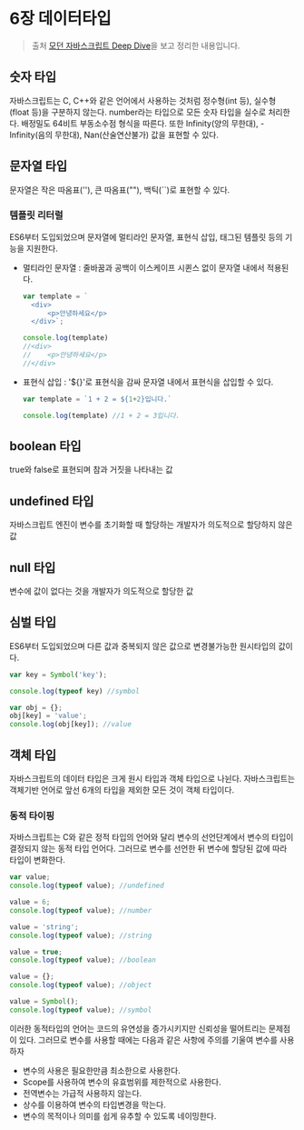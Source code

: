 # 6장 데이터타입

> 출처 [모던 자바스크립트 Deep Dive](http://www.kyobobook.co.kr/product/detailViewKor.laf?ejkGb=KOR&mallGb=KOR&barcode=9791158392239&orderClick=LEa&Kc=)을 보고 정리한 내용입니다.



## 숫자 타입

 자바스크립트는 C, C++와 같은 언어에서 사용하는 것처럼 정수형(int 등), 실수형(float 등)을 구분하지 않는다. number라는 타입으로 모든 숫자 타입을 실수로 처리한다. 배정밀도 64비트 부동소수점 형식을 따른다. 또한 Infinity(양의 무한대), -Infinity(음의 무한대), Nan(산술연산불가) 값을 표현할 수 있다.



## 문자열 타입

 문자열은 작은 따옴표(''), 큰 따옴표(""), 백틱(``)로 표현할 수 있다. 

### 템플릿 리터럴

ES6부터 도입되었으며 문자열에 멀티라인 문자열, 표현식 삽입, 태그된 템플릿 등의 기능을 지원한다.

- 멀티라인 문자열 : 줄바꿈과 공백이 이스케이프 시퀸스 없이 문자열 내에서 적용된다.

  ```js
  var template = `
  	<div>
  		<p>안녕하세요</p>
  	</div>`;
  
  console.log(template)
  //<div>
  //	<p>안녕하세요</p>
  //</div>
  ```

- 표현식 삽입 : '${}'로 표현식을 감싸 문자열 내에서 표현식을 삽입할 수 있다.

  ```js
  var template = `1 + 2 = ${1+2}입니다.`
  
  console.log(template) //1 + 2 = 3입니다.
  ```



## boolean 타입

  true와 false로 표현되며 참과 거짓을 나타내는 값



## undefined 타입

 자바스크립트 엔진이 변수를 초기화할 때 할당하는 개발자가 의도적으로 할당하지 않은 값



## null 타입

 변수에 값이 없다는 것을 개발자가 의도적으로 할당한 값



## 심벌 타입

 ES6부터 도입되었으며 다른 값과 중복되지 않은 값으로 변경불가능한 원시타입의 값이다.

```js
var key = Symbol('key');

console.log(typeof key) //symbol

var obj = {};
obj[key] = 'value';
console.log(obj[key]); //value
```



## 객체 타입

 자바스크립트의 데이터 타입은 크게 원시 타입과 객체 타입으로 나뉜다. 자바스크립트는 객체기반 언어로 앞선 6개의 타입을 제외한 모든 것이 객체 타입이다.



### 동적 타이핑

 자바스크립트는 C와 같은 정적 타입의 언어와 달리 변수의 선언단계에서 변수의 타입이 결정되지 않는 동적 타입 언어다. 그러므로 변수를 선언한 뒤 변수에 할당된 값에 따라 타입이 변화한다.

```js
var value;
console.log(typeof value); //undefined

value = 6;
console.log(typeof value); //number

value = 'string';
console.log(typeof value); //string

value = true;
console.log(typeof value); //boolean

value = {};
console.log(typeof value); //object

value = Symbol();
console.log(typeof value); //symbol
```

이러한 동적타입의 언어는 코드의 유연성을 증가시키지만 신뢰성을 떨어트리는 문제점이 있다. 그러므로 변수를 사용할 때에는 다음과 같은 사항에 주의를 기울여 변수를 사용하자

- 변수의 사용은 필요한만큼 최소한으로 사용한다.
- Scope를 사용하여 변수의 유효범위를 제한적으로 사용한다.
- 전역변수는 가급적 사용하지 않는다.
- 상수를 이용하여 변수의 타입변경을 막는다.
- 변수의 목적이나 의미를 쉽게 유추할 수 있도록 네이밍한다.